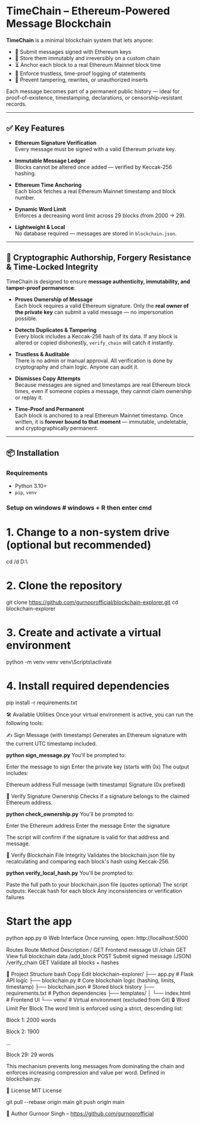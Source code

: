 # TimeChain – Ethereum-Powered Message Blockchain

**TimeChain** is a minimal blockchain system that lets anyone:

- 📝 Submit messages signed with Ethereum keys
- 🔐 Store them immutably and irreversibly on a custom chain
- ⏳ Anchor each block to a real Ethereum Mainnet block time
- 🧾 Enforce trustless, time-proof logging of statements
- 🚫 Prevent tampering, rewrites, or unauthorized inserts

Each message becomes part of a permanent public history — ideal for proof-of-existence, timestamping, declarations, or censorship-resistant records.

---

## ✅ Key Features

- **Ethereum Signature Verification**  
  Every message must be signed with a valid Ethereum private key.

- **Immutable Message Ledger**  
  Blocks cannot be altered once added — verified by Keccak-256 hashing.

- **Ethereum Time Anchoring**  
  Each block fetches a real Ethereum Mainnet timestamp and block number.

- **Dynamic Word Limit**  
  Enforces a decreasing word limit across 29 blocks (from 2000 → 29).

- **Lightweight & Local**  
  No database required — messages are stored in `blockchain.json`.

---

## 🔐 Cryptographic Authorship, Forgery Resistance & Time-Locked Integrity

TimeChain is designed to ensure **message authenticity, immutability, and tamper-proof permanence**:

- **Proves Ownership of Message**  
  Each block requires a valid Ethereum signature. Only the **real owner of the private key** can submit a valid message — no impersonation possible.

- **Detects Duplicates & Tampering**  
  Every block includes a Keccak-256 hash of its data. If any block is altered or copied dishonestly, `verify_chain` will catch it instantly.

- **Trustless & Auditable**  
  There is no admin or manual approval. All verification is done by cryptography and chain logic. Anyone can audit it.

- **Dismisses Copy Attempts**  
  Because messages are signed and timestamps are real Ethereum block times, even if someone copies a message, they cannot claim ownership or replay it.

- **Time-Proof and Permanent**  
  Each block is anchored to a real Ethereum Mainnet timestamp. Once written, it is **forever bound to that moment** — immutable, undeletable, and cryptographically permanent.

---

## 📦 Installation

### Requirements

- Python 3.10+
- `pip`, `venv`

### Setup on windows # windows + R then enter cmd

# 1. Change to a non-system drive (optional but recommended)
cd /d D:\

# 2. Clone the repository
git clone https://github.com/gurnoorofficial/blockchain-explorer.git
cd blockchain-explorer

# 3. Create and activate a virtual environment
python -m venv venv
venv\Scripts\activate

# 4. Install required dependencies
pip install -r requirements.txt

🛠️ Available Utilities
Once your virtual environment is active, you can run the following tools:

✍️ Sign Message (with timestamp)
Generates an Ethereum signature with the current UTC timestamp included.

**python sign_message.py**
You'll be prompted to:

Enter the message to sign
Enter the private key (starts with 0x)
The output includes:

Ethereum address
Full message (with timestamp)
Signature (0x prefixed)

🧾 Verify Signature Ownership
Checks if a signature belongs to the claimed Ethereum address.

**python check_ownership.py**
You'll be prompted to:

Enter the Ethereum address
Enter the message
Enter the signature

The script will confirm if the signature is valid for that address and message.

🔎 Verify Blockchain File Integrity
Validates the blockchain.json file by recalculating and comparing each block's hash using Keccak-256.

**python verify_local_hash.py**
You'll be prompted to:

Paste the full path to your blockchain.json file (quotes optional)
The script outputs:
Keccak hash for each block
Any inconsistencies or verification failures


# Start the app
python app.py
🌐 Web Interface
Once running, open: http://localhost:5000

Routes
Route	Method	Description
/	GET	Frontend message UI
/chain	GET	View full blockchain data
/add_block	POST	Submit signed message (JSON)
/verify_chain	GET	Validate all blocks + hashes

📁 Project Structure
bash
Copy
Edit
blockchain-explorer/
├── app.py                # Flask API logic
├── blockchain.py         # Core blockchain logic (hashing, limits, timestamp)
├── blockchain.json       # Stored block history
├── requirements.txt      # Python dependencies
├── templates/
│   └── index.html        # Frontend UI
└── venv/                 # Virtual environment (excluded from Git)
🔒 Word Limit Per Block
The word limit is enforced using a strict, descending list:

Block 1: 2000 words

Block 2: 1900

…

Block 29: 29 words

This mechanism prevents long messages from dominating the chain and enforces increasing compression and value per word. Defined in blockchain.py.

📜 License
MIT License

git pull --rebase origin main
git push origin main

👤 Author
Gurnoor Singh – https://github.com/gurnoorofficial
